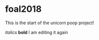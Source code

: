 # foal2018

This is the start of the unicorn poop project!

*italics*
**bold**
I am editing it again
